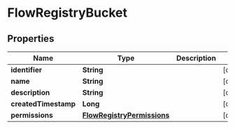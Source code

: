 # FlowRegistryBucket

## Properties
Name | Type | Description | Notes
------------ | ------------- | ------------- | -------------
**identifier** | **String** |  |  [optional]
**name** | **String** |  |  [optional]
**description** | **String** |  |  [optional]
**createdTimestamp** | **Long** |  |  [optional]
**permissions** | [**FlowRegistryPermissions**](FlowRegistryPermissions.md) |  |  [optional]
